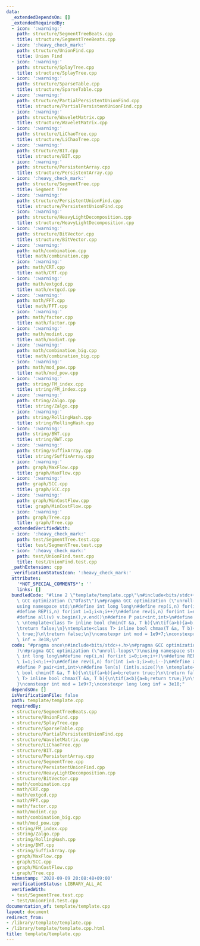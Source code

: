 ```yaml
---
data:
  _extendedDependsOn: []
  _extendedRequiredBy:
  - icon: ':warning:'
    path: structure/SegmentTreeBeats.cpp
    title: structure/SegmentTreeBeats.cpp
  - icon: ':heavy_check_mark:'
    path: structure/UnionFind.cpp
    title: Union Find
  - icon: ':warning:'
    path: structure/SplayTree.cpp
    title: structure/SplayTree.cpp
  - icon: ':warning:'
    path: structure/SparseTable.cpp
    title: structure/SparseTable.cpp
  - icon: ':warning:'
    path: structure/PartialPersistentUnionFind.cpp
    title: structure/PartialPersistentUnionFind.cpp
  - icon: ':warning:'
    path: structure/WaveletMatrix.cpp
    title: structure/WaveletMatrix.cpp
  - icon: ':warning:'
    path: structure/LiChaoTree.cpp
    title: structure/LiChaoTree.cpp
  - icon: ':warning:'
    path: structure/BIT.cpp
    title: structure/BIT.cpp
  - icon: ':warning:'
    path: structure/PersistentArray.cpp
    title: structure/PersistentArray.cpp
  - icon: ':heavy_check_mark:'
    path: structure/SegmentTree.cpp
    title: Segment Tree
  - icon: ':warning:'
    path: structure/PersistentUnionFind.cpp
    title: structure/PersistentUnionFind.cpp
  - icon: ':warning:'
    path: structure/HeavyLightDecomposition.cpp
    title: structure/HeavyLightDecomposition.cpp
  - icon: ':warning:'
    path: structure/BitVector.cpp
    title: structure/BitVector.cpp
  - icon: ':warning:'
    path: math/combination.cpp
    title: math/combination.cpp
  - icon: ':warning:'
    path: math/CRT.cpp
    title: math/CRT.cpp
  - icon: ':warning:'
    path: math/extgcd.cpp
    title: math/extgcd.cpp
  - icon: ':warning:'
    path: math/FFT.cpp
    title: math/FFT.cpp
  - icon: ':warning:'
    path: math/factor.cpp
    title: math/factor.cpp
  - icon: ':warning:'
    path: math/modint.cpp
    title: math/modint.cpp
  - icon: ':warning:'
    path: math/combination_big.cpp
    title: math/combination_big.cpp
  - icon: ':warning:'
    path: math/mod_pow.cpp
    title: math/mod_pow.cpp
  - icon: ':warning:'
    path: string/FM_index.cpp
    title: string/FM_index.cpp
  - icon: ':warning:'
    path: string/Zalgo.cpp
    title: string/Zalgo.cpp
  - icon: ':warning:'
    path: string/RollingHash.cpp
    title: string/RollingHash.cpp
  - icon: ':warning:'
    path: string/BWT.cpp
    title: string/BWT.cpp
  - icon: ':warning:'
    path: string/SuffixArray.cpp
    title: string/SuffixArray.cpp
  - icon: ':warning:'
    path: graph/MaxFlow.cpp
    title: graph/MaxFlow.cpp
  - icon: ':warning:'
    path: graph/SCC.cpp
    title: graph/SCC.cpp
  - icon: ':warning:'
    path: graph/MinCostFlow.cpp
    title: graph/MinCostFlow.cpp
  - icon: ':warning:'
    path: graph/Tree.cpp
    title: graph/Tree.cpp
  _extendedVerifiedWith:
  - icon: ':heavy_check_mark:'
    path: test/SegmentTree.test.cpp
    title: test/SegmentTree.test.cpp
  - icon: ':heavy_check_mark:'
    path: test/UnionFind.test.cpp
    title: test/UnionFind.test.cpp
  _pathExtension: cpp
  _verificationStatusIcon: ':heavy_check_mark:'
  attributes:
    '*NOT_SPECIAL_COMMENTS*': ''
    links: []
  bundledCode: "#line 2 \"template/template.cpp\"\n#include<bits/stdc++.h>\n#pragma\
    \ GCC optimization (\"Ofast\")\n#pragma GCC optimization (\"unroll-loops\")\n\
    using namespace std;\n#define int long long\n#define rep(i,n) for(int i=0;i<n;i++)\n\
    #define REP(i,n) for(int i=1;i<n;i++)\n#define rev(i,n) for(int i=n-1;i>=0;i--)\n\
    #define all(v) v.begin(),v.end()\n#define P pair<int,int>\n#define len(s) (int)s.size()\n\
    \ \ntemplate<class T> inline bool chmin(T &a, T b){\n\tif(a>b){a=b;return true;}\n\
    \treturn false;\n}\ntemplate<class T> inline bool chmax(T &a, T b){\n\tif(a<b){a=b;return\
    \ true;}\n\treturn false;\n}\nconstexpr int mod = 1e9+7;\nconstexpr long long\
    \ inf = 3e18;\n"
  code: "#pragma once\n#include<bits/stdc++.h>\n#pragma GCC optimization (\"Ofast\"\
    )\n#pragma GCC optimization (\"unroll-loops\")\nusing namespace std;\n#define\
    \ int long long\n#define rep(i,n) for(int i=0;i<n;i++)\n#define REP(i,n) for(int\
    \ i=1;i<n;i++)\n#define rev(i,n) for(int i=n-1;i>=0;i--)\n#define all(v) v.begin(),v.end()\n\
    #define P pair<int,int>\n#define len(s) (int)s.size()\n \ntemplate<class T> inline\
    \ bool chmin(T &a, T b){\n\tif(a>b){a=b;return true;}\n\treturn false;\n}\ntemplate<class\
    \ T> inline bool chmax(T &a, T b){\n\tif(a<b){a=b;return true;}\n\treturn false;\n\
    }\nconstexpr int mod = 1e9+7;\nconstexpr long long inf = 3e18;"
  dependsOn: []
  isVerificationFile: false
  path: template/template.cpp
  requiredBy:
  - structure/SegmentTreeBeats.cpp
  - structure/UnionFind.cpp
  - structure/SplayTree.cpp
  - structure/SparseTable.cpp
  - structure/PartialPersistentUnionFind.cpp
  - structure/WaveletMatrix.cpp
  - structure/LiChaoTree.cpp
  - structure/BIT.cpp
  - structure/PersistentArray.cpp
  - structure/SegmentTree.cpp
  - structure/PersistentUnionFind.cpp
  - structure/HeavyLightDecomposition.cpp
  - structure/BitVector.cpp
  - math/combination.cpp
  - math/CRT.cpp
  - math/extgcd.cpp
  - math/FFT.cpp
  - math/factor.cpp
  - math/modint.cpp
  - math/combination_big.cpp
  - math/mod_pow.cpp
  - string/FM_index.cpp
  - string/Zalgo.cpp
  - string/RollingHash.cpp
  - string/BWT.cpp
  - string/SuffixArray.cpp
  - graph/MaxFlow.cpp
  - graph/SCC.cpp
  - graph/MinCostFlow.cpp
  - graph/Tree.cpp
  timestamp: '2020-09-09 20:08:48+09:00'
  verificationStatus: LIBRARY_ALL_AC
  verifiedWith:
  - test/SegmentTree.test.cpp
  - test/UnionFind.test.cpp
documentation_of: template/template.cpp
layout: document
redirect_from:
- /library/template/template.cpp
- /library/template/template.cpp.html
title: template/template.cpp
---
```

